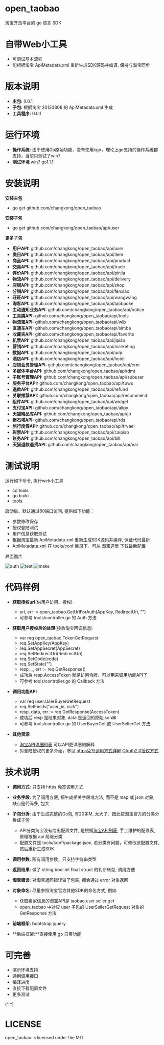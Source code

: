 open_taobao
===========

淘宝开放平台的 go 语言 SDK

自带Web小工具
=============
* 可测试基本流程
* 能根据淘宝 ApiMetadata.xml 重新生成SDK源码并编译, 保持与淘宝同步

版本说明
========

* **主包:** 0.0.1
* **子包:** 根据淘宝 20130808 的 ApiMetadata.xml 生成
* **工具程序:** 0.0.1

运行环境
========

* **操作系统:** 由于使用Go原始功能，没有使用cgo，理论上go支持的操作系统都支持，当前只测试了win7
* **测试环境** win7 go1.1.1

安装说明
========

**安装主包**

* go get github.com/changkong/open_taobao

**安装子包**

* go get github.com/changkong/open_taobao/api/user

**更多子包**

* **用户API:**  github.com/changkong/open_taobao/api/user
* **类目API:**  github.com/changkong/open_taobao/api/item
* **商品API:**  github.com/changkong/open_taobao/api/product
* **交易API:**  github.com/changkong/open_taobao/api/trade
* **评价API:**  github.com/changkong/open_taobao/api/pinjia
* **物流API:**  github.com/changkong/open_taobao/api/delivery
* **店铺API:**  github.com/changkong/open_taobao/api/shop
* **分销API:**  github.com/changkong/open_taobao/api/fenxiao
* **旺旺API:**  github.com/changkong/open_taobao/api/wangwang
* **淘客API:**  github.com/changkong/open_taobao/api/taobaoke
* **主动通知业务API:**  github.com/changkong/open_taobao/api/notice
* **工具类API:**  github.com/changkong/open_taobao/api/tools
* **物流宝API:**  github.com/changkong/open_taobao/api/wlb
* **直通车API:**  github.com/changkong/open_taobao/api/simba
* **收藏夹API:**  github.com/changkong/open_taobao/api/favorite
* **机票API:**  github.com/changkong/open_taobao/api/jipiao
* **营销API:**  github.com/changkong/open_taobao/api/marketing
* **数据API:**  github.com/changkong/open_taobao/api/udp
* **酒店API:**  github.com/changkong/open_taobao/api/hotel
* **店铺会员管理API:**  github.com/changkong/open_taobao/api/crm
* **多媒体平台API:**  github.com/changkong/open_taobao/api/dmt
* **子账号管理API:**  github.com/changkong/open_taobao/api/subuser
* **服务平台API:**  github.com/changkong/open_taobao/api/fuwu
* **退款API:**  github.com/changkong/open_taobao/api/refund
* **关联推荐API:**  github.com/changkong/open_taobao/api/recommend
* **组件API:**  github.com/changkong/open_taobao/api/widget
* **支付宝API:**  github.com/changkong/open_taobao/api/alipy
* **天猫精品库API:**  github.com/changkong/open_taobao/api/jp
* **聚石塔API:**  github.com/changkong/open_taobao/api/rds
* **旅行度假API:**  github.com/changkong/open_taobao/api/trvael
* **彩票API:**  github.com/changkong/open_taobao/api/caipiao
* **账务API:**  github.com/changkong/open_taobao/api/bill
* **天猫退款退货API:**  github.com/changkong/open_taobao/api/eai

测试说明
========

运行如下命令, 执行web小工具

* cd tools
* go build .
* tools

启动后，默认通过80端口访问, 提供如下功能：

* 参数修改保存
* 授权登陆测试
* 用户信息获取测试
* 根据淘宝最新 ApiMetadata.xml 重新生成SDK源码并编译, 保证代码最新
* ApiMetadata.xml 在 tools/conf 目录下，可从 [淘宝这里](http://api.taobao.com/myresources/standardSdk.htm) 下载最新配置

界面图片

![auth](./tools/photos/auth.jpg)
![test](./tools/photos/test.jpg)
![make](./tools/photos/make.jpg)

代码样例
========

* **获取授权url**(供用户访问、授权)

  * url, err := open_taobao.GetUrlForAuth(AppKey, RedirectUri, "")
  * 可参考 tools/controller.go 的 Auth 方法
  
* **获取用户授权后的处理**(接收淘宝回调信息)

  * var req open_taobao.TokenGetRequest
  * req.SetAppKey(AppKey)
  * req.SetAppSecret(AppSecret)
  * req.SetRedirectUri(RedirectUri)
  * req.SetCode(code)
  * req.SetState("")
  * resp, _, err := req.GetResponse()
  * 成功后 resp.AccessToken 就是访问令牌，可以用来调用功能API了
  * 可参考 tools/controller.go 的 Callback 方法

* **调用功能API**

  * var req user.UserBuyerGetRequest
  * req.SetFields("user_id, nick")
  * resp, data, err := req.GetResponse(AccessToken)
  * 成功后 resp 是结果对象, data 是返回的原始json串
  * 可参考 tools/controller.go 的 UserBuyerGet 或 UserSellerGet 方法

* **其他资源**

  * [淘宝API详细列表](http://open.taobao.com/doc/category_list.htm?id=102) 可以API更详细的解释
  * 对登陆授权的更多介绍，参见  [https免签调用方式详解](http://open.taobao.com/doc/detail.htm?id=994) [OAuth2.0授权方式](http://open.taobao.com/doc/detail.htm?id=118)

技术说明
========

* **调用方式:** 只支持 https 免签调用方式
* **业务字段:** 为了调用方便, 都生成相关字段或方法, 而不是 map 或 json 对象, 缺点是代码多, 包大
* **子包分拆:** 由于生成完整的Go包, 有20多M, 太大了，因此按淘宝官方的分类分拆成子包

  * API分类淘宝没有给出配置文件, 是根据[淘宝API列表](http://open.taobao.com/doc/category_list.htm?id=102), 手工维护的配置表, 原理根据 api 前缀分类
  * 配置文件是 tools/conf/package.json, 若分类有问题，可修改该配置文件, 然后重新生成SDK

* **调用参数:** 所有调用参数，只支持字符串类型
* **返回结果:** 做了 string bool int float struct 的判断转型, 调用方便
* **淘宝错误:** 对淘宝返回错误做了包装, 都会通过 error 对象返回
* **对象命名:** 尽量参照淘宝官方其他SDK的命名方式, 例如:

  * 获取卖家信息的淘宝API是 taobao.user.seller.get
  * open_taobao 中对应 user 子包的 UserSellerGetRequest 对象的 GetResponse 方法

* **前端框架:** bootstrap jquery
* **后端框架:**直接使用 go 自带功能

可完善
======

* 演示环境支持
* 通用调用接口
* 编译进度
* 直接下载配置文件
* 更多测试

(^_^)

LICENSE
=======
open_taobao is licensed under the MIT
